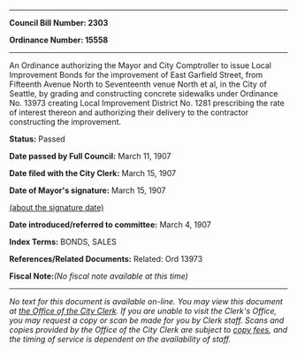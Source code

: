 

********

**Council Bill Number: 2303**
   
**Ordinance Number: 15558**
********

 An Ordinance authorizing the Mayor and City Comptroller to issue Local Improvement Bonds for the improvement of East Garfield Street, from Fifteenth Avenue North to Seventeenth venue North et al, in the City of Seattle, by grading and constructing concrete sidewalks under Ordinance No. 13973 creating Local Improvement District No. 1281 prescribing the rate of interest thereon and authorizing their delivery to the contractor constructing the improvement.

**Status:** Passed
   
**Date passed by Full Council:** March 11, 1907
   
**Date filed with the City Clerk:** March 15, 1907
   
**Date of Mayor's signature:** March 15, 1907
   
[(about the signature date)](/~public/approvaldate.htm)
   
   
   
**Date introduced/referred to committee:** March 4, 1907
   
   
**Index Terms:** BONDS, SALES

**References/Related Documents:** Related: Ord 13973

**Fiscal Note:**_(No fiscal note available at this time)_
********

_No text for this document is available on-line. You may view this document at [the Office of the City Clerk](http://www.seattle.gov/leg/clerk/contactUs.htm). If you are unable to visit the Clerk's Office, you may request a copy or scan be made for you by Clerk staff. Scans and copies provided by the Office of the City Clerk are subject to [copy fees](http://clerk.seattle.gov/~public/clerkfees.htm), and the timing of service is dependent on the availability of staff._

